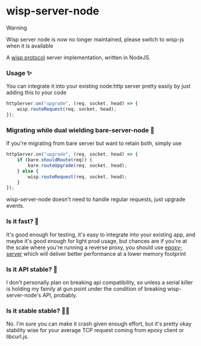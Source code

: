 # wisp-server-node

> [!WARNING]  
> Wisp server node is now no longer maintained, please switch to wisp-js when it is available

A [wisp protocol](https://github.com/MercuryWorkshop/wisp-protocol) server implementation, written in NodeJS.

### Usage ✨

You can integrate it into your existing node:http server pretty easily by just adding this to your code

```js
httpServer.on("upgrade", (req, socket, head) => {
    wisp.routeRequest(req, socket, head);
});
```

### Migrating while dual wielding bare-server-node 🤺

If you're migrating from bare server but want to retain both, simply use

```js
httpServer.on("upgrade", (req, socket, head) => {
    if (bare.shouldRoute(req)) {
        bare.routeUpgrade(req, socket, head);
    } else {
        wisp.routeRequest(req, socket, head);
    }
});
```

wisp-server-node doesn't need to handle regular requests, just upgrade events.

### Is it fast? 🚀

It's good enough for testing, it's easy to integrate into your existing app, and maybe it's good enough for light prod usage, but chances are if you're at the scale where you're running a reverse proxy, you should use [epoxy-server](https://github.com/MercuryWorkshop/epoxy-tls) which will deliver better performance at a lower memory footprint

### Is it API stable? 🐎

I don't personally plan on breaking api compatibility, so unless a serial killer is holding my family at gun point under the condition of breaking wisp-server-node's API, probably.

### Is it stable stable? 🐎🐎

No. I'm sure you can make it crash given enough effort, but it's pretty okay stability wise for your average TCP request coming from epoxy client or libcurl.js.
